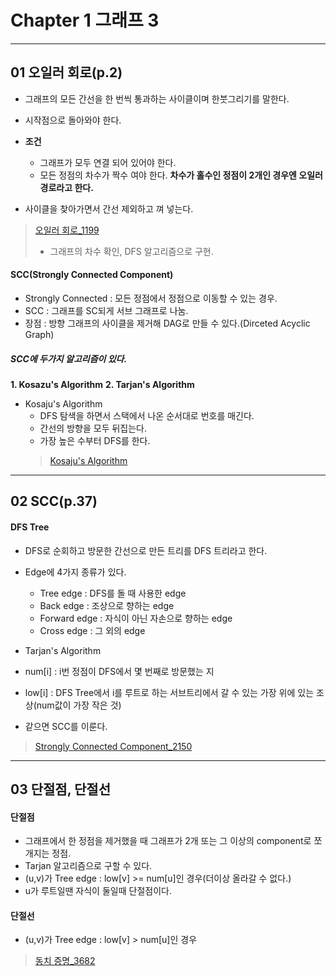 # Chapter 1 그래프 3

---
## 01 오일러 회로(p.2)
- 그래프의 모든 간선을 한 번씩 통과하는 사이클이며 한붓그리기를 말한다.
- 시작점으로 돌아와야 한다.

- **조건**
  - 그래프가 모두 연결 되어 있어야 한다.
  - 모든 정점의 차수가 짝수 여야 한다.
  **차수가 홀수인 정점이 2개인 경우엔 오일러 경로라고 한다.**
- 사이클을 찾아가면서 간선 제외하고 껴 넣는다.

>[오일러 회로_1199](https://icpc.me/1199)
>- 그래프의 차수 확인, DFS 알고리즘으로 구현.

#### SCC(Strongly Connected Component)
- Strongly Connected : 모든 정점에서 정점으로 이동할 수 있는 경우.
- SCC : 그래프를 SC되게 서브 그래프로 나눔.
- 장점 : 방향 그래프의 사이클을 제거해 DAG로 만들 수 있다.(Dirceted Acyclic Graph)

##### SCC에 두가지 알고리즘이 있다.
**1. Kosazu's Algorithm**
**2. Tarjan's Algorithm**
- Kosaju's Algorithm
  - DFS 탐색을 하면서 스택에서 나온 순서대로 번호를 매긴다.
  - 간선의 방향을 모두 뒤집는다.
  - 가장 높은 수부터 DFS를 한다.
  >[Kosaju's Algorithm](https://gist.github.com/Baekjoon/4b930e63e95b31f9af6f)

---
## 02 SCC(p.37)
#### DFS Tree
- DFS로 순회하고 방문한 간선으로 만든 트리를 DFS 트리라고 한다.
- Edge에 4가지 종류가 있다.
  - Tree edge : DFS를 돌 때 사용한 edge
  - Back edge : 조상으로 향하는 edge
  - Forward edge : 자식이 아닌 자손으로 향하는 edge
  - Cross edge : 그 외의 edge

- Tarjan's Algorithm
 - num[i] : i번 정점이 DFS에서 몇 번째로 방문했는 지
 - low[i] : DFS Tree에서 i를 루트로 하는 서브트리에서 갈 수 있는 가장 위에 있는 조상(num값이 가장 작은 것)
 - 같으면 SCC를 이룬다.

>[Strongly Connected Component_2150](http://icpc.me/2150)

---
## 03 단절점, 단절선
#### 단절점

- 그래프에서 한 정점을 제거했을 때 그래프가 2개 또는 그 이상의 component로 쪼개지는 정점.
- Tarjan 알고리즘으로 구할 수 있다.
- (u,v)가 Tree edge : low[v] >= num[u]인 경우(더이상 올라갈 수 없다.)
- u가 루트일땐 자식이 둘일때 단절점이다.

#### 단절선
- (u,v)가 Tree edge : low[v] > num[u]인 경우

>[동치 증명_3682](icpc.me/3682)
>